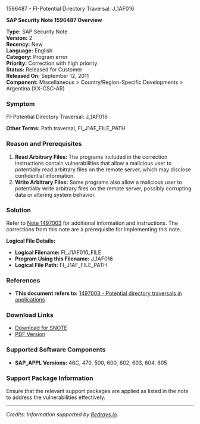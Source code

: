 1596487 - FI-Potential Directory Traversal: J_1AF016

**SAP Security Note 1596487 Overview**

**Type:** SAP Security Note  
**Version:** 2  
**Recency:** New  
**Language:** English  
**Category:** Program error  
**Priority:** Correction with high priority  
**Status:** Released for Customer  
**Released On:** September 12, 2011  
**Component:** Miscellaneous > Country/Region-Specific Developments > Argentina (XX-CSC-AR)  

### Symptom
FI-Potential Directory Traversal: J_1AF016

**Other Terms:** Path traversal, FI_J1AF_FILE_PATH

### Reason and Prerequisites
1. **Read Arbitrary Files:** The programs included in the correction instructions contain vulnerabilities that allow a malicious user to potentially read arbitrary files on the remote server, which may disclose confidential information.
2. **Write Arbitrary Files:** Some programs also allow a malicious user to potentially write arbitrary files on the remote server, possibly corrupting data or altering system behavior.

### Solution
Refer to [Note 1497003](https://me.sap.com/notes/1497003) for additional information and instructions. The corrections from this note are a prerequisite for implementing this note.

**Logical File Details:**
- **Logical Filename:** FI_J1AF016_FILE
- **Program Using this Filename:** J_1AF016
- **Logical File Path:** FI_J1AF_FILE_PATH

### References
- **This document refers to:** [1497003 - Potential directory traversals in applications](https://me.sap.com/notes/1497003)

### Download Links
- [Download for SNOTE](https://notesdownloads.sap.com/note/0040000009477512017)
- [PDF Version](https://userapps.support.sap.com/sap/support/sfm/notes/print/0001596487?language=en-US&token=86AD261BFC07715DBC473C1EF5478E57)

### Supported Software Components
- **SAP_APPL Versions:** 46C, 470, 500, 600, 602, 603, 604, 605

### Support Package Information
Ensure that the relevant support packages are applied as listed in the note to address the vulnerabilities effectively.

---

*Credits: Information supported by [Redrays.io](https://redrays.io).*